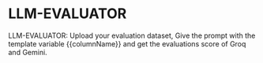 # LLM-EVALUATOR
LLM-EVALUATOR:  Upload your evaluation dataset, Give the prompt with the template variable {{columnName}} and get the evaluations score of Groq and Gemini.
